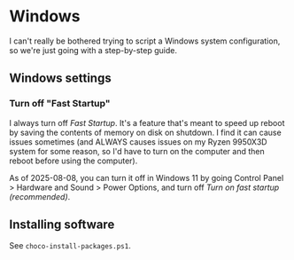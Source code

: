 # Windows

I can't really be bothered trying to script a Windows system configuration, so we're just going with a step-by-step guide.

## Windows settings

### Turn off "Fast Startup"

I always turn off *Fast Startup*. It's a feature that's meant to speed up reboot by saving the contents of memory on disk on shutdown. I find it can cause issues sometimes (and ALWAYS causes issues on my Ryzen 9950X3D system for some reason, so I'd have to turn on the computer and then reboot before using the computer).

As of 2025-08-08, you can turn it off in Windows 11 by going Control Panel > Hardware and Sound > Power Options, and turn off *Turn on fast startup (recommended)*.

## Installing software

See `choco-install-packages.ps1`.
